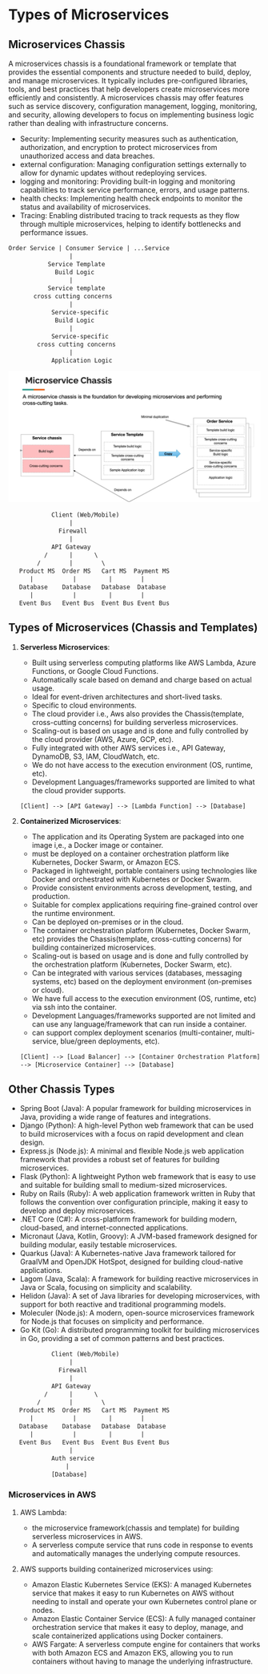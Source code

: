 # Types of Microservices

## Microservices Chassis

A microservices chassis is a foundational framework or template that provides the essential components and structure needed to build, deploy, and manage microservices. It typically includes pre-configured libraries, tools, and best practices that help developers create microservices more efficiently and consistently. A microservices chassis may offer features such as service discovery, configuration management, logging, monitoring, and security, allowing developers to focus on implementing business logic rather than dealing with infrastructure concerns.

- Security: Implementing security measures such as authentication, authorization, and encryption to protect microservices from unauthorized access and data breaches.
- external configuration: Managing configuration settings externally to allow for dynamic updates without redeploying services.
- logging and monitoring: Providing built-in logging and monitoring capabilities to track service performance, errors, and usage patterns.
- health checks: Implementing health check endpoints to monitor the status and availability of microservices.
- Tracing: Enabling distributed tracing to track requests as they flow through multiple microservices, helping to identify bottlenecks and performance issues.

```architecture
Order Service | Consumer Service | ...Service
                 |
           Service Template
             Build Logic
                 |
           Service template
       cross cutting concerns
                 |
            Service-specific
             Build Logic
                 |
            Service-specific
        cross cutting concerns
                 |
            Application Logic
```

<img src="./microservices-chassis.png" alt="microservices chassis" width="600"/>

```architecture
            Client (Web/Mobile)
                 |
              Firewall
                 |
            API Gateway
          /      |      \
        /        |        \
   Product MS  Order MS   Cart MS  Payment MS
      |           |         |        |
   Database    Database   Database  Database
      |           |         |        |
   Event Bus   Event Bus  Event Bus Event Bus
```

## Types of Microservices (Chassis and Templates)

1. **Serverless Microservices**:

   - Built using serverless computing platforms like AWS Lambda, Azure Functions, or Google Cloud Functions.
   - Automatically scale based on demand and charge based on actual usage.
   - Ideal for event-driven architectures and short-lived tasks.
   - Specific to cloud environments.
   - The cloud provider i.e., Aws also provides the Chassis(template, cross-cutting concerns) for building serverless microservices.
   - Scaling-out is based on usage and is done and fully controlled by the cloud provider (AWS, Azure, GCP, etc).
   - Fully integrated with other AWS services i.e., API Gateway, DynamoDB, S3, IAM, CloudWatch, etc.
   - We do not have access to the execution environment (OS, runtime, etc).
   - Development Languages/frameworks supported are limited to what the cloud provider supports.

   ```architecture
   [Client] --> [API Gateway] --> [Lambda Function] --> [Database]
   ```

2. **Containerized Microservices**:

   - The application and its Operating System are packaged into one image i,e., a Docker image or container.
   - must be deployed on a container orchestration platform like Kubernetes, Docker Swarm, or Amazon ECS.
   - Packaged in lightweight, portable containers using technologies like Docker and orchestrated with Kubernetes or Docker Swarm.
   - Provide consistent environments across development, testing, and production.
   - Suitable for complex applications requiring fine-grained control over the runtime environment.
   - Can be deployed on-premises or in the cloud.
   - The container orchestration platform (Kubernetes, Docker Swarm, etc) provides the Chassis(template, cross-cutting concerns) for building containerized microservices.
   - Scaling-out is based on usage and is done and fully controlled by the orchestration platform (Kubernetes, Docker Swarm, etc).
   - Can be integrated with various services (databases, messaging systems, etc) based on the deployment environment (on-premises or cloud).
   - We have full access to the execution environment (OS, runtime, etc) via ssh into the container.
   - Development Languages/frameworks supported are not limited and can use any language/framework that can run inside a container.
   - can support complex deployment scenarios (multi-container, multi-service, blue/green deployments, etc).

   ```architecture
   [Client] --> [Load Balancer] --> [Container Orchestration Platform] --> [Microservice Container] --> [Database]
   ```

## Other Chassis Types

- Spring Boot (Java): A popular framework for building microservices in Java, providing a wide range of features and integrations.
- Django (Python): A high-level Python web framework that can be used to build microservices with a focus on rapid development and clean design.
- Express.js (Node.js): A minimal and flexible Node.js web application framework that provides a robust set of features for building microservices.
- Flask (Python): A lightweight Python web framework that is easy to use and suitable for building small to medium-sized microservices.
- Ruby on Rails (Ruby): A web application framework written in Ruby that follows the convention over configuration principle, making it easy to develop and deploy microservices.
- .NET Core (C#): A cross-platform framework for building modern, cloud-based, and internet-connected applications.
- Micronaut (Java, Kotlin, Groovy): A JVM-based framework designed for building modular, easily testable microservices.
- Quarkus (Java): A Kubernetes-native Java framework tailored for GraalVM and OpenJDK HotSpot, designed for building cloud-native applications.
- Lagom (Java, Scala): A framework for building reactive microservices in Java or Scala, focusing on simplicity and scalability.
- Helidon (Java): A set of Java libraries for developing microservices, with support for both reactive and traditional programming models.
- Moleculer (Node.js): A modern, open-source microservices framework for Node.js that focuses on simplicity and performance.
- Go Kit (Go): A distributed programming toolkit for building microservices in Go, providing a set of common patterns and best practices.

```architecture
            Client (Web/Mobile)
                 |
              Firewall
                 |
            API Gateway
          /      |      \
        /        |        \
   Product MS  Order MS   Cart MS  Payment MS
      |           |         |        |
   Database    Database   Database  Database
      |           |         |        |
   Event Bus   Event Bus  Event Bus Event Bus
                 |
            Auth service
                |
            [Database]
```

### Microservices in AWS

1. AWS Lambda:

   - the microservice framework(chassis and template) for building serverless microservices in AWS.
   - A serverless compute service that runs code in response to events and automatically manages the underlying compute resources.

2. AWS supports building containerized microservices using:
   - Amazon Elastic Kubernetes Service (EKS): A managed Kubernetes service that makes it easy to run Kubernetes on AWS without needing to install and operate your own Kubernetes control plane or nodes.
   - Amazon Elastic Container Service (ECS): A fully managed container orchestration service that makes it easy to deploy, manage, and scale containerized applications using Docker containers.
   - AWS Fargate: A serverless compute engine for containers that works with both Amazon ECS and Amazon EKS, allowing you to run containers without having to manage the underlying infrastructure.
